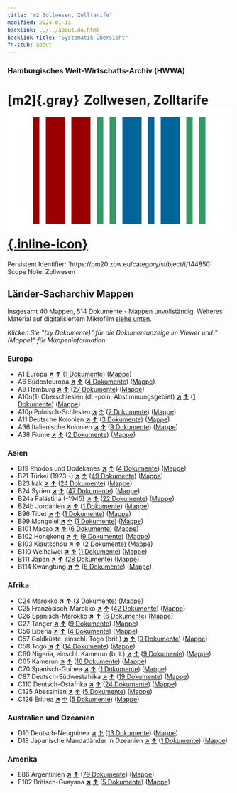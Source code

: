 ```yaml
---
title: "m2 Zollwesen, Zolltarife"
modified: 2024-01-13
backlink: ../../about.de.html
backlink-title: "Systematik-Übersicht"
fn-stub: about
---
```


### Hamburgisches Welt-Wirtschafts-Archiv (HWWA)

# [m2]{.gray}&#8201; Zollwesen, Zolltarife &#160; [![Wikidata](/images/Wikidata-logo.svg "Wikidata"){.inline-icon}](http://www.wikidata.org/entity/Q99428012)

<div class="hint">Persistent Identifier: `https://pm20.zbw.eu/category/subject/i/144850`</div>

<div class="hint">
Scope Note: Zollwesen
</div>





## Länder-Sacharchiv Mappen






Insgesamt 40 Mappen, 514 Dokumente - Mappen unvollständig. Weiteres Material auf digitalisiertem Mikrofilm [siehe unten](#filmsections).

_Klicken Sie "(xy Dokumente)" für die Dokumentanzeige im Viewer und "(Mappe)" für Mappeninformation._




### Europa

- A1 Europa [**&nearr;**](../../../geo/i/140892/about.de.html "Europa (alle Mappen)") [**&uarr;**](../../../geo/about.de.html#A1 "Ländersystematik") (<a href="https://pm20.zbw.eu/iiifview/folder/sh/140892,144850" title="über: Europa : Zollwesen, Zolltarife" target="_blank">1 Dokumente</a>) ([Mappe](../../../../folder/sh/1408xx/140892/1448xx/144850/about.de.html))
- A6 Südosteuropa [**&nearr;**](../../../geo/i/140900/about.de.html "Südosteuropa (alle Mappen)") [**&uarr;**](../../../geo/about.de.html#A6 "Ländersystematik") (<a href="https://pm20.zbw.eu/iiifview/folder/sh/140900,144850" title="über: Südosteuropa : Zollwesen, Zolltarife" target="_blank">4 Dokumente</a>) ([Mappe](../../../../folder/sh/1409xx/140900/1448xx/144850/about.de.html))
- A9 Hamburg [**&nearr;**](../../../geo/i/140905/about.de.html "Hamburg (alle Mappen)") [**&uarr;**](../../../geo/about.de.html#A9 "Ländersystematik") (<a href="https://pm20.zbw.eu/iiifview/folder/sh/140905,144850" title="über: Hamburg : Zollwesen, Zolltarife" target="_blank">27 Dokumente</a>) ([Mappe](../../../../folder/sh/1409xx/140905/1448xx/144850/about.de.html))
- A10n(1) Oberschlesien (dt.-poln. Abstimmungsgebiet) [**&nearr;**](../../../geo/i/140948/about.de.html "Oberschlesien (dt.-poln. Abstimmungsgebiet) (alle Mappen)") [**&uarr;**](../../../geo/about.de.html#A10n(1) "Ländersystematik") (<a href="https://pm20.zbw.eu/iiifview/folder/sh/140948,144850" title="über: Oberschlesien (dt.-poln. Abstimmungsgebiet) : Zollwesen, Zolltarife" target="_blank">1 Dokumente</a>) ([Mappe](../../../../folder/sh/1409xx/140948/1448xx/144850/about.de.html))
- A10p Polnisch-Schlesien [**&nearr;**](../../../geo/i/140951/about.de.html "Polnisch-Schlesien (alle Mappen)") [**&uarr;**](../../../geo/about.de.html#A10p "Ländersystematik") (<a href="https://pm20.zbw.eu/iiifview/folder/sh/140951,144850" title="über: Polnisch-Schlesien : Zollwesen, Zolltarife" target="_blank">2 Dokumente</a>) ([Mappe](../../../../folder/sh/1409xx/140951/1448xx/144850/about.de.html))
- A11 Deutsche Kolonien [**&nearr;**](../../../geo/i/140960/about.de.html "Deutsche Kolonien (alle Mappen)") [**&uarr;**](../../../geo/about.de.html#A11 "Ländersystematik") (<a href="https://pm20.zbw.eu/iiifview/folder/sh/140960,144850" title="über: Deutsche Kolonien : Zollwesen, Zolltarife" target="_blank">3 Dokumente</a>) ([Mappe](../../../../folder/sh/1409xx/140960/1448xx/144850/about.de.html))
- A36 Italienische Kolonien [**&nearr;**](../../../geo/i/141012/about.de.html "Italienische Kolonien (alle Mappen)") [**&uarr;**](../../../geo/about.de.html#A36 "Ländersystematik") (<a href="https://pm20.zbw.eu/iiifview/folder/sh/141012,144850" title="über: Italienische Kolonien : Zollwesen, Zolltarife" target="_blank">9 Dokumente</a>) ([Mappe](../../../../folder/sh/1410xx/141012/1448xx/144850/about.de.html))
- A38 Fiume [**&nearr;**](../../../geo/i/141014/about.de.html "Fiume (alle Mappen)") [**&uarr;**](../../../geo/about.de.html#A38 "Ländersystematik") (<a href="https://pm20.zbw.eu/iiifview/folder/sh/141014,144850" title="über: Fiume : Zollwesen, Zolltarife" target="_blank">2 Dokumente</a>) ([Mappe](../../../../folder/sh/1410xx/141014/1448xx/144850/about.de.html))

### Asien

- B19 Rhodos und Dodekanes [**&nearr;**](../../../geo/i/141106/about.de.html "Rhodos und Dodekanes (alle Mappen)") [**&uarr;**](../../../geo/about.de.html#B19 "Ländersystematik") (<a href="https://pm20.zbw.eu/iiifview/folder/sh/141106,144850" title="über: Rhodos und Dodekanes : Zollwesen, Zolltarife" target="_blank">4 Dokumente</a>) ([Mappe](../../../../folder/sh/1411xx/141106/1448xx/144850/about.de.html))
- B21 Türkei (1923 -) [**&nearr;**](../../../geo/i/141111/about.de.html "Türkei (1923 -) (alle Mappen)") [**&uarr;**](../../../geo/about.de.html#B21 "Ländersystematik") (<a href="https://pm20.zbw.eu/iiifview/folder/sh/141111,144850" title="über: Türkei (1923 -) : Zollwesen, Zolltarife" target="_blank">49 Dokumente</a>) ([Mappe](../../../../folder/sh/1411xx/141111/1448xx/144850/about.de.html))
- B23 Irak [**&nearr;**](../../../geo/i/141113/about.de.html "Irak (alle Mappen)") [**&uarr;**](../../../geo/about.de.html#B23 "Ländersystematik") (<a href="https://pm20.zbw.eu/iiifview/folder/sh/141113,144850" title="über: Irak : Zollwesen, Zolltarife" target="_blank">24 Dokumente</a>) ([Mappe](../../../../folder/sh/1411xx/141113/1448xx/144850/about.de.html))
- B24 Syrien [**&nearr;**](../../../geo/i/141114/about.de.html "Syrien (alle Mappen)") [**&uarr;**](../../../geo/about.de.html#B24 "Ländersystematik") (<a href="https://pm20.zbw.eu/iiifview/folder/sh/141114,144850" title="über: Syrien : Zollwesen, Zolltarife" target="_blank">47 Dokumente</a>) ([Mappe](../../../../folder/sh/1411xx/141114/1448xx/144850/about.de.html))
- B24a Palästina (-1945) [**&nearr;**](../../../geo/i/141115/about.de.html "Palästina (-1945) (alle Mappen)") [**&uarr;**](../../../geo/about.de.html#B24a "Ländersystematik") (<a href="https://pm20.zbw.eu/iiifview/folder/sh/141115,144850" title="über: Palästina (-1945) : Zollwesen, Zolltarife" target="_blank">22 Dokumente</a>) ([Mappe](../../../../folder/sh/1411xx/141115/1448xx/144850/about.de.html))
- B24b Jordanien [**&nearr;**](../../../geo/i/141116/about.de.html "Jordanien (alle Mappen)") [**&uarr;**](../../../geo/about.de.html#B24b "Ländersystematik") (<a href="https://pm20.zbw.eu/iiifview/folder/sh/141116,144850" title="über: Jordanien : Zollwesen, Zolltarife" target="_blank">1 Dokumente</a>) ([Mappe](../../../../folder/sh/1411xx/141116/1448xx/144850/about.de.html))
- B96 Tibet [**&nearr;**](../../../geo/i/141259/about.de.html "Tibet (alle Mappen)") [**&uarr;**](../../../geo/about.de.html#B96 "Ländersystematik") (<a href="https://pm20.zbw.eu/iiifview/folder/sh/141259,144850" title="über: Tibet : Zollwesen, Zolltarife" target="_blank">1 Dokumente</a>) ([Mappe](../../../../folder/sh/1412xx/141259/1448xx/144850/about.de.html))
- B99 Mongolei [**&nearr;**](../../../geo/i/141261/about.de.html "Mongolei (alle Mappen)") [**&uarr;**](../../../geo/about.de.html#B99 "Ländersystematik") (<a href="https://pm20.zbw.eu/iiifview/folder/sh/141261,144850" title="über: Mongolei : Zollwesen, Zolltarife" target="_blank">1 Dokumente</a>) ([Mappe](../../../../folder/sh/1412xx/141261/1448xx/144850/about.de.html))
- B101 Macao [**&nearr;**](../../../geo/i/141267/about.de.html "Macao (alle Mappen)") [**&uarr;**](../../../geo/about.de.html#B101 "Ländersystematik") (<a href="https://pm20.zbw.eu/iiifview/folder/sh/141267,144850" title="über: Macao : Zollwesen, Zolltarife" target="_blank">6 Dokumente</a>) ([Mappe](../../../../folder/sh/1412xx/141267/1448xx/144850/about.de.html))
- B102 Hongkong [**&nearr;**](../../../geo/i/141268/about.de.html "Hongkong (alle Mappen)") [**&uarr;**](../../../geo/about.de.html#B102 "Ländersystematik") (<a href="https://pm20.zbw.eu/iiifview/folder/sh/141268,144850" title="über: Hongkong : Zollwesen, Zolltarife" target="_blank">9 Dokumente</a>) ([Mappe](../../../../folder/sh/1412xx/141268/1448xx/144850/about.de.html))
- B103 Kiautschou [**&nearr;**](../../../geo/i/126163/about.de.html "Kiautschou (alle Mappen)") [**&uarr;**](../../../geo/about.de.html#B103 "Ländersystematik") (<a href="https://pm20.zbw.eu/iiifview/folder/sh/126163,144850" title="über: Kiautschou : Zollwesen, Zolltarife" target="_blank">2 Dokumente</a>) ([Mappe](../../../../folder/sh/1261xx/126163/1448xx/144850/about.de.html))
- B110 Weihaiwei [**&nearr;**](../../../geo/i/141271/about.de.html "Weihaiwei (alle Mappen)") [**&uarr;**](../../../geo/about.de.html#B110 "Ländersystematik") (<a href="https://pm20.zbw.eu/iiifview/folder/sh/141271,144850" title="über: Weihaiwei : Zollwesen, Zolltarife" target="_blank">1 Dokumente</a>) ([Mappe](../../../../folder/sh/1412xx/141271/1448xx/144850/about.de.html))
- B111 Japan [**&nearr;**](../../../geo/i/141272/about.de.html "Japan (alle Mappen)") [**&uarr;**](../../../geo/about.de.html#B111 "Ländersystematik") (<a href="https://pm20.zbw.eu/iiifview/folder/sh/141272,144850" title="über: Japan : Zollwesen, Zolltarife" target="_blank">28 Dokumente</a>) ([Mappe](../../../../folder/sh/1412xx/141272/1448xx/144850/about.de.html))
- B114 Kwangtung [**&nearr;**](../../../geo/i/141275/about.de.html "Kwangtung (alle Mappen)") [**&uarr;**](../../../geo/about.de.html#B114 "Ländersystematik") (<a href="https://pm20.zbw.eu/iiifview/folder/sh/141275,144850" title="über: Kwangtung : Zollwesen, Zolltarife" target="_blank">6 Dokumente</a>) ([Mappe](../../../../folder/sh/1412xx/141275/1448xx/144850/about.de.html))

### Afrika

- C24 Marokko [**&nearr;**](../../../geo/i/141356/about.de.html "Marokko (alle Mappen)") [**&uarr;**](../../../geo/about.de.html#C24 "Ländersystematik") (<a href="https://pm20.zbw.eu/iiifview/folder/sh/141356,144850" title="über: Marokko : Zollwesen, Zolltarife" target="_blank">3 Dokumente</a>) ([Mappe](../../../../folder/sh/1413xx/141356/1448xx/144850/about.de.html))
- C25 Französisch-Marokko [**&nearr;**](../../../geo/i/141358/about.de.html "Französisch-Marokko (alle Mappen)") [**&uarr;**](../../../geo/about.de.html#C25 "Ländersystematik") (<a href="https://pm20.zbw.eu/iiifview/folder/sh/141358,144850" title="über: Französisch-Marokko : Zollwesen, Zolltarife" target="_blank">42 Dokumente</a>) ([Mappe](../../../../folder/sh/1413xx/141358/1448xx/144850/about.de.html))
- C26 Spanisch-Marokko [**&nearr;**](../../../geo/i/141359/about.de.html "Spanisch-Marokko (alle Mappen)") [**&uarr;**](../../../geo/about.de.html#C26 "Ländersystematik") (<a href="https://pm20.zbw.eu/iiifview/folder/sh/141359,144850" title="über: Spanisch-Marokko : Zollwesen, Zolltarife" target="_blank">6 Dokumente</a>) ([Mappe](../../../../folder/sh/1413xx/141359/1448xx/144850/about.de.html))
- C27 Tanger [**&nearr;**](../../../geo/i/141360/about.de.html "Tanger (alle Mappen)") [**&uarr;**](../../../geo/about.de.html#C27 "Ländersystematik") (<a href="https://pm20.zbw.eu/iiifview/folder/sh/141360,144850" title="über: Tanger : Zollwesen, Zolltarife" target="_blank">9 Dokumente</a>) ([Mappe](../../../../folder/sh/1413xx/141360/1448xx/144850/about.de.html))
- C56 Liberia [**&nearr;**](../../../geo/i/141405/about.de.html "Liberia (alle Mappen)") [**&uarr;**](../../../geo/about.de.html#C56 "Ländersystematik") (<a href="https://pm20.zbw.eu/iiifview/folder/sh/141405,144850" title="über: Liberia : Zollwesen, Zolltarife" target="_blank">4 Dokumente</a>) ([Mappe](../../../../folder/sh/1414xx/141405/1448xx/144850/about.de.html))
- C57 Goldküste, einschl. Togo (brit.) [**&nearr;**](../../../geo/i/141406/about.de.html "Goldküste, einschl. Togo (brit.) (alle Mappen)") [**&uarr;**](../../../geo/about.de.html#C57 "Ländersystematik") (<a href="https://pm20.zbw.eu/iiifview/folder/sh/141406,144850" title="über: Goldküste, einschl. Togo (brit.) : Zollwesen, Zolltarife" target="_blank">9 Dokumente</a>) ([Mappe](../../../../folder/sh/1414xx/141406/1448xx/144850/about.de.html))
- C58 Togo [**&nearr;**](../../../geo/i/141408/about.de.html "Togo (alle Mappen)") [**&uarr;**](../../../geo/about.de.html#C58 "Ländersystematik") (<a href="https://pm20.zbw.eu/iiifview/folder/sh/141408,144850" title="über: Togo : Zollwesen, Zolltarife" target="_blank">14 Dokumente</a>) ([Mappe](../../../../folder/sh/1414xx/141408/1448xx/144850/about.de.html))
- C60 Nigeria, einschl. Kamerun (brit.) [**&nearr;**](../../../geo/i/141409/about.de.html "Nigeria, einschl. Kamerun (brit.) (alle Mappen)") [**&uarr;**](../../../geo/about.de.html#C60 "Ländersystematik") (<a href="https://pm20.zbw.eu/iiifview/folder/sh/141409,144850" title="über: Nigeria, einschl. Kamerun (brit.) : Zollwesen, Zolltarife" target="_blank">9 Dokumente</a>) ([Mappe](../../../../folder/sh/1414xx/141409/1448xx/144850/about.de.html))
- C65 Kamerun [**&nearr;**](../../../geo/i/141410/about.de.html "Kamerun (alle Mappen)") [**&uarr;**](../../../geo/about.de.html#C65 "Ländersystematik") (<a href="https://pm20.zbw.eu/iiifview/folder/sh/141410,144850" title="über: Kamerun : Zollwesen, Zolltarife" target="_blank">16 Dokumente</a>) ([Mappe](../../../../folder/sh/1414xx/141410/1448xx/144850/about.de.html))
- C70 Spanisch-Guinea [**&nearr;**](../../../geo/i/141412/about.de.html "Spanisch-Guinea (alle Mappen)") [**&uarr;**](../../../geo/about.de.html#C70 "Ländersystematik") (<a href="https://pm20.zbw.eu/iiifview/folder/sh/141412,144850" title="über: Spanisch-Guinea : Zollwesen, Zolltarife" target="_blank">1 Dokumente</a>) ([Mappe](../../../../folder/sh/1414xx/141412/1448xx/144850/about.de.html))
- C87 Deutsch-Südwestafrika [**&nearr;**](../../../geo/i/141450/about.de.html "Deutsch-Südwestafrika (alle Mappen)") [**&uarr;**](../../../geo/about.de.html#C87 "Ländersystematik") (<a href="https://pm20.zbw.eu/iiifview/folder/sh/141450,144850" title="über: Deutsch-Südwestafrika : Zollwesen, Zolltarife" target="_blank">19 Dokumente</a>) ([Mappe](../../../../folder/sh/1414xx/141450/1448xx/144850/about.de.html))
- C110 Deutsch-Ostafrika [**&nearr;**](../../../geo/i/141471/about.de.html "Deutsch-Ostafrika (alle Mappen)") [**&uarr;**](../../../geo/about.de.html#C110 "Ländersystematik") (<a href="https://pm20.zbw.eu/iiifview/folder/sh/141471,144850" title="über: Deutsch-Ostafrika : Zollwesen, Zolltarife" target="_blank">24 Dokumente</a>) ([Mappe](../../../../folder/sh/1414xx/141471/1448xx/144850/about.de.html))
- C125 Abessinien [**&nearr;**](../../../geo/i/141482/about.de.html "Abessinien (alle Mappen)") [**&uarr;**](../../../geo/about.de.html#C125 "Ländersystematik") (<a href="https://pm20.zbw.eu/iiifview/folder/sh/141482,144850" title="über: Abessinien : Zollwesen, Zolltarife" target="_blank">5 Dokumente</a>) ([Mappe](../../../../folder/sh/1414xx/141482/1448xx/144850/about.de.html))
- C126 Eritrea [**&nearr;**](../../../geo/i/141483/about.de.html "Eritrea (alle Mappen)") [**&uarr;**](../../../geo/about.de.html#C126 "Ländersystematik") (<a href="https://pm20.zbw.eu/iiifview/folder/sh/141483,144850" title="über: Eritrea : Zollwesen, Zolltarife" target="_blank">5 Dokumente</a>) ([Mappe](../../../../folder/sh/1414xx/141483/1448xx/144850/about.de.html))

### Australien und Ozeanien

- D10 Deutsch-Neuguinea [**&nearr;**](../../../geo/i/141601/about.de.html "Deutsch-Neuguinea (alle Mappen)") [**&uarr;**](../../../geo/about.de.html#D10 "Ländersystematik") (<a href="https://pm20.zbw.eu/iiifview/folder/sh/141601,144850" title="über: Deutsch-Neuguinea : Zollwesen, Zolltarife" target="_blank">13 Dokumente</a>) ([Mappe](../../../../folder/sh/1416xx/141601/1448xx/144850/about.de.html))
- D18 Japanische Mandatländer in Ozeanien [**&nearr;**](../../../geo/i/141618/about.de.html "Japanische Mandatländer in Ozeanien (alle Mappen)") [**&uarr;**](../../../geo/about.de.html#D18 "Ländersystematik") (<a href="https://pm20.zbw.eu/iiifview/folder/sh/141618,144850" title="über: Japanische Mandatländer in Ozeanien : Zollwesen, Zolltarife" target="_blank">1 Dokumente</a>) ([Mappe](../../../../folder/sh/1416xx/141618/1448xx/144850/about.de.html))

### Amerika

- E86 Argentinien [**&nearr;**](../../../geo/i/141692/about.de.html "Argentinien (alle Mappen)") [**&uarr;**](../../../geo/about.de.html#E86 "Ländersystematik") (<a href="https://pm20.zbw.eu/iiifview/folder/sh/141692,144850" title="über: Argentinien : Zollwesen, Zolltarife" target="_blank">79 Dokumente</a>) ([Mappe](../../../../folder/sh/1416xx/141692/1448xx/144850/about.de.html))
- E102 Britisch-Guayana [**&nearr;**](../../../geo/i/141700/about.de.html "Britisch-Guayana (alle Mappen)") [**&uarr;**](../../../geo/about.de.html#E102 "Ländersystematik") (<a href="https://pm20.zbw.eu/iiifview/folder/sh/141700,144850" title="über: Britisch-Guayana : Zollwesen, Zolltarife" target="_blank">5 Dokumente</a>) ([Mappe](../../../../folder/sh/1417xx/141700/1448xx/144850/about.de.html))



<a id="filmsections" />













